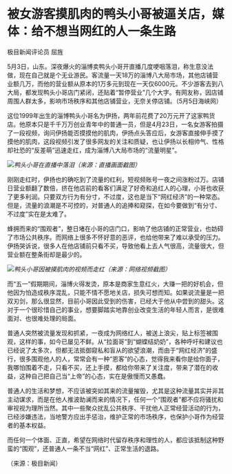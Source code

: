 # 被女游客摸肌肉的鸭头小哥被逼关店，媒体：给不想当网红的人一条生路

极目新闻评论员 屈旌

5月3日，山东。深夜爆火的淄博卖鸭头小哥开直播几度哽咽落泪，称生意没法做，现在自己就是个无业游民。客流量一天18万的淄博八大局市场，其他店铺营业额几万，而他的营业额从原本的1万多元到现在一天仅6000元。不少游客去到八大局，都发现鸭头小哥店门紧闭，还贴着“暂停营业”几个大字。有网友称，因店铺周围人群太多，影响市场秩序和其他店铺营业，无奈关停店铺。（5月5日海峡网）

这位1999年出生的淄博鸭头小哥名为伊扬，两年前花费了20万元开了这家鸭货店。他原本只是千千万万创业青年中的普通一员，但是4月23日，一名女游客拍摄了一段视频，询问伊扬能否摸摸他的肌肉，伊扬点头答应后，女游客直接伸手摸了摸他的肌肉，这段视频引发了很多网友的关注和质疑，也让伊扬以长相帅气、性格却社恐的“反差萌”迅速走红，成为淄博八大局市场的“流量明星”。

![](https://inews.gtimg.com/om_bt/O5XsMwrR3LvGJkI3lwlohZIiRVBI4kvac4RDKZu7oP7ksAA/1000)_鸭头小哥在直播中落泪（来源：直播画面截图）_

刚刚走红时，伊扬也的确吃到了流量的红利，短视频账号一夜之间涨粉过万。店铺日营业额翻了数倍，挤在他店前的看客们满足了好奇和追红人的心理，小哥也收获了更多利润。只要双方行为有分寸，不过度，这也是当下“网红经济”的一种常态。但是，流量的浪潮是不可控的，对普通人的追捧和窥探，在如今要做到“有分寸、不过度”实在是太难了。

蜂拥而来的“围观者”，整日堵在小哥的店门口，影响了他店铺的正常营业，也妨碍了市场公共秩序。而网络上很多不怀好意的恶评，也给他带来了难以承受的压力。伊扬哭诉说，很多人在他店铺前只看不买，导致他看上去人气很高，流量很大，但营业额在整条街却是最少的。

![](https://inews.gtimg.com/om_bt/O6Tvbu341DpTxIC3DvStQEMXKZWdNAcw-j6aqsYjPLYiEAA/1000)_鸭头小哥因被摸肌肉的视频而走红（来源：网络视频截图）_

而“五一”假期期间，淄博火得发烫，原本是商家生意红火，大赚一把的好机会，但他因为怕造成秩序混乱，只能不情不愿地关店，损失可想而知。如果说流量是一把双刃剑，那么很显然，目前小哥因此受到的伤害，已经大于他从中尝到的甜头。这对于一个很珍惜自己的事业，想要脚踏实地靠创业改变生活的年轻人而言，是很难面对、也很难处理的局面。

普通人突然被流量发现和抓紧，一夜成为网络红人，被送上浪尖，贴上标签被围观，这样的事，如今已屡见不鲜。从“拉面哥”到“蝴蝶结奶奶”，各种呼吁和建议也已经说了太多次，但都无法抵御窥私和盲从的欲望浪潮，而由于“网红经济”的盛行，很多围观他人的人，常常会有一种“恩客”的心态，觉得我来看你是给你面子，我哪怕围着不走，只看不买，还上手摸，都给你带来了关注度，带来了潜在的收益，这种自己把自己当“上帝”的心态，实在是傲慢而又愚蠢。

普通人的生活和梦想，不应该被突如其来的流量摧毁，尤其是这种流量其实并非其主动谋求，而是在他人推波助澜而来的情况下，任何一个“围观者”都不应将骚扰和审视视为理所当然。其中一些聚众扰乱公共秩序、干扰他人正常经营活动的行为，已经涉嫌违法，当地警方应出手惩治，维护正常的市场秩序，也保护小哥作为经营者的基本权益。

而任何一个体面、正直，希望在网络时代留存秩序和理性的人，都应该抵制这种野蛮的“围观”，还普通人一条不当“网红”、正常生活的退路。

（来源：极目新闻）

